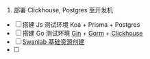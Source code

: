 1. 部署 Clickhouse, Postgres 至开发机
- [ ] 搭建 Js 测试环境 Koa + Prisma + Postgres
- [ ] 搭建 Go 测试环境 [Gin](https://github.com/gin-gonic/gin) + [Gorm](https://gorm.io/zh_CN/docs/index.html) + [Clickhouse](https://github.com/go-gorm/clickhouse)
- [ ] [Swanlab 基础资源创建](https://github.com/SwanHubX/SwanLab-IaC/issues/1)
- [ ] 